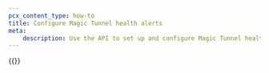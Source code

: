 ```yaml
---
pcx_content_type: how-to
title: Configure Magic Tunnel health alerts
meta:
    description: Use the API to set up and configure Magic Tunnel health alerts
---
```


{{<render file="magic-tunnel-health-alerts/_magic-tunnel-health-alerts.md" withParameters="Magic WAN;;To enable Magic Tunnel health alerts, Magic WAN customers should use the following workflow:;;/magic-wan/reference/magic-tunnels/" >}}